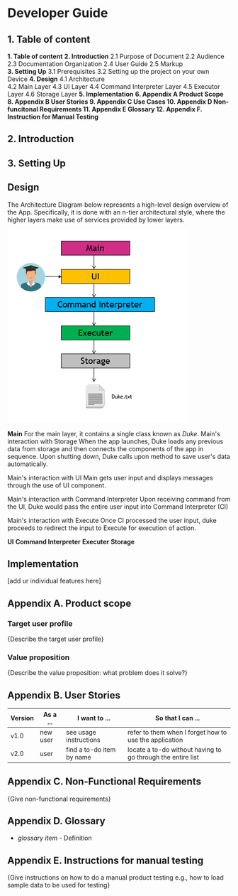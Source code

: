 # Developer Guide

## 1. Table of content
**1. Table of content**
**2. Introduction**
	2.1 Purpose of Document
	2.2 Audience
	2.3 Documentation Organization 
	2.4 User Guide
	2.5 Markup  
**3. Setting Up** 
    3.1 Prerequisites
	3.2 Setting up the project on your own Device 
**4. Design** 
	4.1 Architecture  
	4.2 Main Layer 
	4.3 UI Layer 
	4.4 Command Interpreter Layer
	4.5 Executor Layer 
	4.6 Storage Layer 
**5. Implementation**
**6. Appendix A Product Scope 
8. Appendix B User Stories 
9. Appendix C Use Cases 
10. Appendix D Non-funcitonal Requirements 
11. Appendix E Glossary 
12. Appendix F. Instruction for Manual Testing**  

## 2. Introduction

## 3. Setting Up


## Design

The Architecture Diagram below represents a high-level design overview of the App. Specifically, it is done with an n-tier architectural style, where the higher layers make use of services provided by lower layers. 

![here](Architecture_Diagram.PNG)

**Main**
For the main layer, it contains a single class known as *Duke*. 
Main's interaction with Storage 
When the app launches, Duke loads any previous data from storage and then connects the components of the app in sequence. Upon shutting down,  Duke calls upon method to save user's data automatically.  

Main's interaction with UI
Main gets user input and displays messages through the use of UI component. 

Main's interaction with Command Interpreter 
Upon receiving command from the UI, Duke would pass the entire user input into Command Interpreter (CI)

Main's interaction with Execute 
Once CI processed the user input, duke proceeds to redirect the input to Execute for execution of action. 

**UI**
**Command Interpreter**
**Executer**
**Storage**

## Implementation
[add ur individual features here]




## Appendix A. Product scope
### Target user profile

{Describe the target user profile}

### Value proposition

{Describe the value proposition: what problem does it solve?}

## Appendix B. User Stories

|Version| As a ... | I want to ... | So that I can ...|
|--------|----------|---------------|------------------|
|v1.0|new user|see usage instructions|refer to them when I forget how to use the application|
|v2.0|user|find a to-do item by name|locate a to-do without having to go through the entire list|

## Appendix C. Non-Functional Requirements

{Give non-functional requirements}

## Appendix D. Glossary

* *glossary item* - Definition

## Appendix E. Instructions for manual testing

{Give instructions on how to do a manual product testing e.g., how to load sample data to be used for testing}
<!--stackedit_data:
eyJoaXN0b3J5IjpbLTE0NTU5OTkxNzcsLTE2OTE0OTQyMzYsLT
I2MjY0MzMyOCwtMTg3MjEyNzAzNCw4MjY0MjA3MjYsMTQ2MDQ4
NzIyMCwxODE4NTAxOTUwLC0xODA2MDI2MCwyMDE1MDYyMTEwLD
ExNTIwOTkxODMsMTc1ODM5NzYxNF19
-->